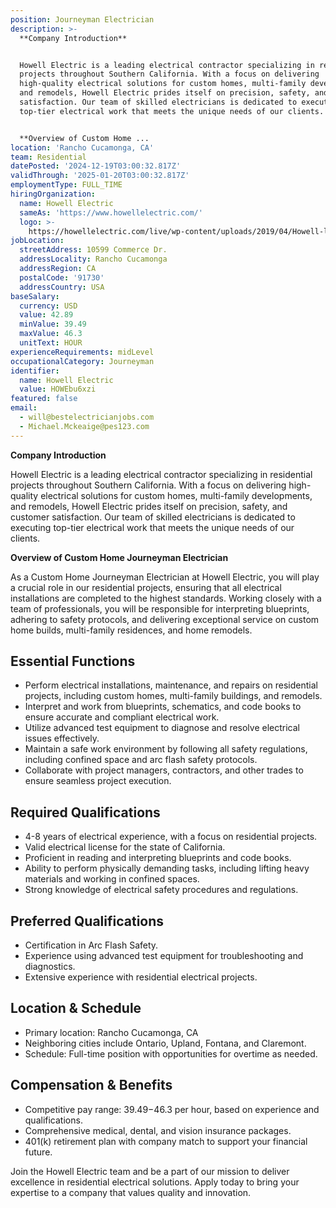 ```yaml
---
position: Journeyman Electrician
description: >-
  **Company Introduction**


  Howell Electric is a leading electrical contractor specializing in residential
  projects throughout Southern California. With a focus on delivering
  high-quality electrical solutions for custom homes, multi-family developments,
  and remodels, Howell Electric prides itself on precision, safety, and customer
  satisfaction. Our team of skilled electricians is dedicated to executing
  top-tier electrical work that meets the unique needs of our clients.


  **Overview of Custom Home ...
location: 'Rancho Cucamonga, CA'
team: Residential
datePosted: '2024-12-19T03:00:32.817Z'
validThrough: '2025-01-20T03:00:32.817Z'
employmentType: FULL_TIME
hiringOrganization:
  name: Howell Electric
  sameAs: 'https://www.howellelectric.com/'
  logo: >-
    https://howellelectric.com/live/wp-content/uploads/2019/04/Howell-logo-img.png
jobLocation:
  streetAddress: 10599 Commerce Dr.
  addressLocality: Rancho Cucamonga
  addressRegion: CA
  postalCode: '91730'
  addressCountry: USA
baseSalary:
  currency: USD
  value: 42.89
  minValue: 39.49
  maxValue: 46.3
  unitText: HOUR
experienceRequirements: midLevel
occupationalCategory: Journeyman
identifier:
  name: Howell Electric
  value: HOWEbu6xzi
featured: false
email:
  - will@bestelectricianjobs.com
  - Michael.Mckeaige@pes123.com
---
```




**Company Introduction**

Howell Electric is a leading electrical contractor specializing in residential projects throughout Southern California. With a focus on delivering high-quality electrical solutions for custom homes, multi-family developments, and remodels, Howell Electric prides itself on precision, safety, and customer satisfaction. Our team of skilled electricians is dedicated to executing top-tier electrical work that meets the unique needs of our clients.

**Overview of Custom Home Journeyman Electrician**

As a Custom Home Journeyman Electrician at Howell Electric, you will play a crucial role in our residential projects, ensuring that all electrical installations are completed to the highest standards. Working closely with a team of professionals, you will be responsible for interpreting blueprints, adhering to safety protocols, and delivering exceptional service on custom home builds, multi-family residences, and home remodels.

## Essential Functions

- Perform electrical installations, maintenance, and repairs on residential projects, including custom homes, multi-family buildings, and remodels.
- Interpret and work from blueprints, schematics, and code books to ensure accurate and compliant electrical work.
- Utilize advanced test equipment to diagnose and resolve electrical issues effectively.
- Maintain a safe work environment by following all safety regulations, including confined space and arc flash safety protocols.
- Collaborate with project managers, contractors, and other trades to ensure seamless project execution.

## Required Qualifications

- 4-8 years of electrical experience, with a focus on residential projects.
- Valid electrical license for the state of California.
- Proficient in reading and interpreting blueprints and code books.
- Ability to perform physically demanding tasks, including lifting heavy materials and working in confined spaces.
- Strong knowledge of electrical safety procedures and regulations.

## Preferred Qualifications

- Certification in Arc Flash Safety.
- Experience using advanced test equipment for troubleshooting and diagnostics.
- Extensive experience with residential electrical projects.

## Location & Schedule

- Primary location: Rancho Cucamonga, CA
- Neighboring cities include Ontario, Upland, Fontana, and Claremont.
- Schedule: Full-time position with opportunities for overtime as needed.

## Compensation & Benefits

- Competitive pay range: $39.49-$46.3 per hour, based on experience and qualifications.
- Comprehensive medical, dental, and vision insurance packages.
- 401(k) retirement plan with company match to support your financial future.

Join the Howell Electric team and be a part of our mission to deliver excellence in residential electrical solutions. Apply today to bring your expertise to a company that values quality and innovation.